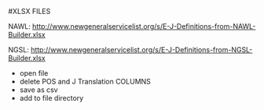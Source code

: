#XLSX FILES

NAWL: http://www.newgeneralservicelist.org/s/E-J-Definitions-from-NAWL-Builder.xlsx

NGSL: http://www.newgeneralservicelist.org/s/E-J-Definitions-from-NGSL-Builder.xlsx

- open file
- delete POS and J Translation COLUMNS
- save as csv 
- add to file directory
